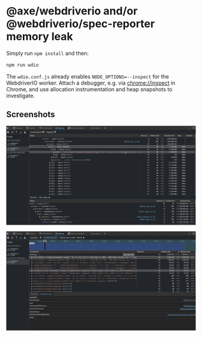 # @axe/webdriverio and/or @webdriverio/spec-reporter memory leak

Simply run `npm install` and then:

```bash
npm run wdio
```

The `wdio.conf.js` already enables `NODE_OPTIONS=--inspect` for the WebdriverIO worker.
Attach a debugger, e.g. via [chrome://inspect](chrome://inspect) in Chrome, and use allocation instrumentation and heap snapshots to investigate.

## Screenshots

![Heap containment diff view of the script leak](heap-view-script-leak.png)

![Allocation timeline from a single call](allocation-timeline.png)